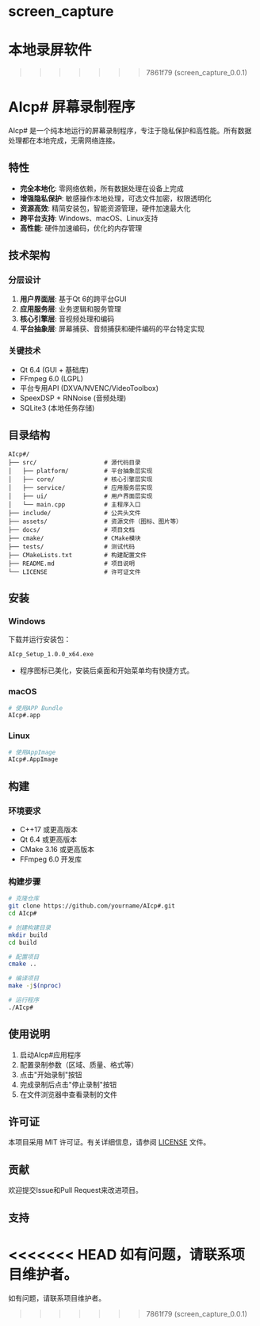 # screen_capture
本地录屏软件
=======
>>>>>>> 7861f79 (screen_capture_0.0.1)
# AIcp# 屏幕录制程序

AIcp# 是一个纯本地运行的屏幕录制程序，专注于隐私保护和高性能。所有数据处理都在本地完成，无需网络连接。

## 特性

- **完全本地化**: 零网络依赖，所有数据处理在设备上完成
- **增强隐私保护**: 敏感操作本地处理，可选文件加密，权限透明化
- **资源高效**: 精简安装包，智能资源管理，硬件加速最大化
- **跨平台支持**: Windows、macOS、Linux支持
- **高性能**: 硬件加速编码，优化的内存管理

## 技术架构

### 分层设计

1. **用户界面层**: 基于Qt 6的跨平台GUI
2. **应用服务层**: 业务逻辑和服务管理
3. **核心引擎层**: 音视频处理和编码
4. **平台抽象层**: 屏幕捕获、音频捕获和硬件编码的平台特定实现

### 关键技术

- Qt 6.4 (GUI + 基础库)
- FFmpeg 6.0 (LGPL)
- 平台专用API (DXVA/NVENC/VideoToolbox)
- SpeexDSP + RNNoise (音频处理)
- SQLite3 (本地任务存储)

## 目录结构

```
AIcp#/
├── src/                   # 源代码目录
│   ├── platform/          # 平台抽象层实现
│   ├── core/              # 核心引擎层实现
│   ├── service/           # 应用服务层实现
│   ├── ui/                # 用户界面层实现
│   └── main.cpp           # 主程序入口
├── include/               # 公共头文件
├── assets/                # 资源文件（图标、图片等）
├── docs/                  # 项目文档
├── cmake/                 # CMake模块
├── tests/                 # 测试代码
├── CMakeLists.txt         # 构建配置文件
├── README.md              # 项目说明
└── LICENSE                # 许可证文件
```

## 安装

### Windows

下载并运行安装包：

```bash
AIcp_Setup_1.0.0_x64.exe
```

- 程序图标已美化，安装后桌面和开始菜单均有快捷方式。

### macOS

```bash
# 使用APP Bundle
AIcp#.app
```

### Linux

```bash
# 使用AppImage
AIcp#.AppImage
```

## 构建

### 环境要求

- C++17 或更高版本
- Qt 6.4 或更高版本
- CMake 3.16 或更高版本
- FFmpeg 6.0 开发库

### 构建步骤

```bash
# 克隆仓库
git clone https://github.com/yourname/AIcp#.git
cd AIcp#

# 创建构建目录
mkdir build
cd build

# 配置项目
cmake ..

# 编译项目
make -j$(nproc)

# 运行程序
./AIcp#
```

## 使用说明

1. 启动AIcp#应用程序
2. 配置录制参数（区域、质量、格式等）
3. 点击"开始录制"按钮
4. 完成录制后点击"停止录制"按钮
5. 在文件浏览器中查看录制的文件

## 许可证

本项目采用 MIT 许可证。有关详细信息，请参阅 [LICENSE](LICENSE) 文件。

## 贡献

欢迎提交Issue和Pull Request来改进项目。

## 支持

<<<<<<< HEAD
如有问题，请联系项目维护者。
=======
如有问题，请联系项目维护者。
>>>>>>> 7861f79 (screen_capture_0.0.1)
